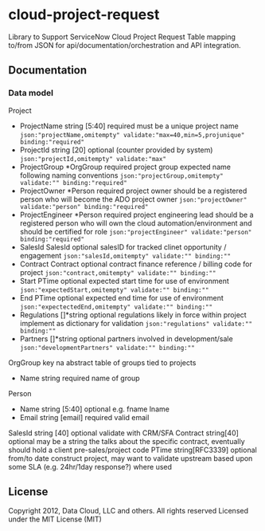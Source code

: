 # cloud-project-request
Library to Support ServiceNow Cloud Project Request Table mapping to/from JSON for api/documentation/orchestration and API integration.

## Documentation

### Data model

Project
- ProjectName     string [5:40] required must be a unique project name   `json:"projectName,omitempty" validate:"max=40,min=5,projunique" binding:"required"`
- ProjectId 	  string [20]   optional (counter provided by system)    `json:"projectId,omitempty" validate:"max"`
- ProjectGroup 	  *OrgGroup     required project group expected name following naming conventions  `json:"projectGroup,omitempty" validate:"" binding:"required"`
- ProjectOwner    *Person	    required project owner should be a registered person who will become the ADO project owner `json:"projectOwner" validate:"person" binding:"required"`
- ProjectEngineer *Person	    required project engineering lead should be a registered person who will own the cloud automation/environment and should be certified for role `json:"projectEngineer" validate:"person" binding:"required"`
- SalesId		  SalesId       optional salesID for tracked clinet opportunity / engagement `json:"salesId,omitempty" validate:"" binding:""`
- Contract        Contract      optional contract finance reference / billing code for project `json:"contract,omitempty" validate:"" binding:""`
- Start			  PTime	        optional expected start time for use of environment `json:"expectedStart,omitempty" validate:"" binding:""`
- End			  PTime	        optional expected end time for use of environment `json:"expectectedEnd,omitempty" validate:"" binding:""`
- Regulations     []*string     optional regulations likely in force within project implement as dictionary for validation `json:"regulations" validate:"" binding:""`
- Partners 		  []*string     optional partners involved in development/sale `json:"developmentPartners" validate:"" binding:""`

OrgGroup          key           na abstract table of groups tied to projects 
- Name	          string        required name of group

Person
- Name	          string [5:40]  optional e.g. fname lname
- Email           string [email] required valid email

SalesId string [40]  optional validate with CRM/SFA
Contract string[40]  optional may be a string the talks about the specific contract, eventually should hold a client pre-sales/project code
PTime    string[RFC3339] optional from/to date construct project, may want to validate upstream based upon some SLA (e.g. 24hr/1day response?) where used



## License
Copyright 2012, Data Cloud, LLC and others. All rights reserved
Licensed under the MIT License (MIT)


